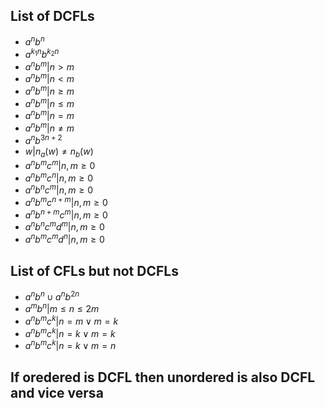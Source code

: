 ## List of DCFLs

- $a^nb^n$
- $a^{k_1n}b^{k_2n}$
- $a^nb^m| n \gt m$
- $a^nb^m| n \lt m$
- $a^nb^m| n \geq m$
- $a^nb^m| n \leq m$
- $a^nb^m| n = m$
- $a^nb^m| n \neq m$
- $a^{n}b^{3n+2}$
- $w | n_a(w) \neq n_b(w)$
- $a^nb^mc^m|n,m\geq 0$
- $a^nb^mc^n|n,m\geq 0$
- $a^nb^nc^m|n,m\geq 0$
- $a^nb^mc^{n+m}|n,m\geq 0$
- $a^nb^{n+m}c^{m}|n,m\geq 0$
- $a^nb^{n}c^{m}d^m|n,m\geq 0$
- $a^nb^{m}c^{m}d^n|n,m\geq 0$

## List of CFLs but not DCFLs

- $a^nb^n \cup a^nb^{2n}$
- $a^mb^n | m \leq n \leq 2m$
- $a^nb^mc^k | n = m \lor m = k$
- $a^nb^mc^k | n = k \lor m = k$
- $a^nb^mc^k | n = k \lor m = n$

## If oredered is DCFL then unordered is also DCFL and vice versa

